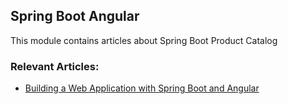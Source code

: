 ## Spring Boot Angular

This module contains articles about Spring Boot Product Catalog

### Relevant Articles:

- [Building a Web Application with Spring Boot and Angular](https://www.baeldung.com/spring-boot-product-catalog)
